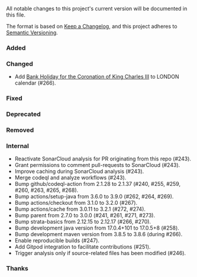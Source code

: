 All notable changes to this project's current version will be documented in this file.

The format is based on [Keep a Changelog](https://keepachangelog.com/en/1.0.0/), and this project adheres
to [Semantic Versioning](https://semver.org/spec/v2.0.0.html).

### Added

### Changed

- Add [Bank Holiday for the Coronation of King Charles III](https://www.timeanddate.com/holidays/uk/king-coronation-day-holiday)
  to LONDON calendar (#266).

### Fixed

### Deprecated

### Removed

### Internal

- Reactivate SonarCloud analysis for PR originating from this repo (#243).
- Grant permissions to comment pull-requests to SonarCloud (#243).
- Improve caching during SonarCloud analysis (#243).
- Merge codeql and analyze workflows (#243).
- Bump github/codeql-action from 2.1.28 to 2.1.37 (#240, #255, #259, #260, #263, #265, #268).
- Bump actions/setup-java from 3.6.0 to 3.9.0 (#262, #264, #269).
- Bump actions/checkout from 3.1.0 to 3.2.0 (#267).
- Bump actions/cache from 3.0.11 to 3.2.1 (#272, #274).
- Bump parent from 2.7.0 to 3.0.0 (#241, #261, #271, #273).
- Bump strata-basics from 2.12.15 to 2.12.17 (#266, #270).
- Bump development java version from 17.0.4+101 to 17.0.5+8 (#258).
- Bump development maven version from 3.8.5 to 3.8.6 (during #266).
- Enable reproducible builds (#247).
- Add Gitpod integration to facilitate contributions (#251).
- Trigger analysis only if source-related files has been modified (#246).

### Thanks
